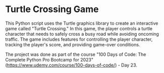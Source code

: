 <h1>Turtle Crossing Game</h1>

This Python script uses the Turtle graphics library to create an interactive game called "Turtle Crossing." In this game, the player controls a turtle character that needs to safely cross a busy road while avoiding oncoming traffic. The game includes features for controlling the player character, tracking the player's score, and providing game-over conditions. 

The project was done as part of the course "100 Days of Code: The Complete Python Pro Bootcamp for 2023" (https://www.udemy.com/course/100-days-of-code/) - Day 23.